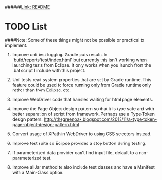 ######<a href="http://github.com/djangofan/WebDriverTestingTemplate/blob/master/README.md">Link: README</a>

# TODO List

####Note: Some of these things might not be possible or practical to implement.

1.  Improve unit test logging. Gradle puts results in 'build/reports/test/index.html' but 
    currently this isn't working when launching tests from Eclipse.  It only works when you 
	  launch from the .bat script I include with this project.
	  
2.  Unit tests read system properties that are set by Gradle runtime.  This feature could be 
    used to force running only from Gradle runtime only rather than from Eclipse, etc.
    
3.  Improve WebDriver code that handles waiting for html page elements.

4.  Improve the Page Object design pattern so that it is type safe and with better separation
    of script from framework.  Perhaps use a Type-Token design pattern: http://thegreenoak.blogspot.com/2012/11/a-type-token-page-object-design-pattern.html
    
5.  Convert usage of XPath in WebDriver to using CSS selectors instead.

6.  Improve test suite so Eclipse provides a stop button during testing.

7.  If parameterized data provider can't find input file, default to a non-parameterized test.

8.  Improve allJar method to also include test classes and have a Manifest with a Main-Class option.
